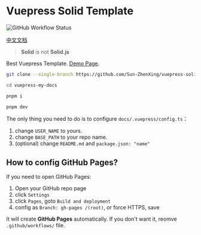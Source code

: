 # Vuepress Solid Template

![GitHub Workflow Status](https://img.shields.io/github/workflow/status/Sun-ZhenXing/vuepress-solid-template/Deploy%20Docs)

[中文文档](./README.zh.md)

> **Solid** is not **Solid.js**

Best Vuepress Template. [Demo Page](https://blog.alexsun.top/vuepress-solid-template/).

```bash
git clone --single-branch https://github.com/Sun-ZhenXing/vuepress-solid-template.git vuepress-my-docs

cd vuepress-my-docs

pnpm i

pnpm dev
```

The only thing you need to do is to configure `docs/.vuepress/config.ts`：
1. change `USER_NAME` to yours.
2. change `BASE_PATH` to your repo name.
3. (optional) change `README.md` and `package.json: "name"`

## How to config GitHub Pages?

If you need to open GitHub Pages:
1. Open your GitHub repo page
2. click `Settings`
3. click `Pages`, goto `Build and deployment`
4. config as `Branch: gh-pages /(root)`, or force HTTPS, save

It will create **GitHub Pages** automatically. If you don't want it, reomve `.github/workflows/` file.
